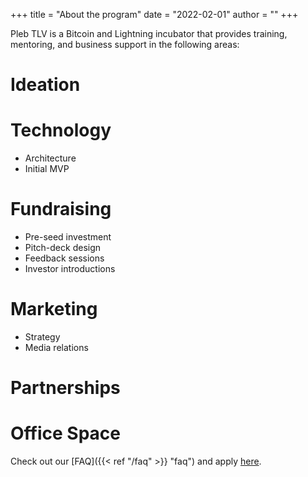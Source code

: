 +++
title = "About the program"
date = "2022-02-01"
author = ""
+++

Pleb TLV is a Bitcoin and Lightning incubator that provides training, mentoring, and business support in the following areas: 
# Ideation 
# Technology
* Architecture
* Initial MVP
# Fundraising 
* Pre-seed investment
* Pitch-deck design
* Feedback sessions
* Investor introductions
# Marketing
* Strategy
* Media relations
# Partnerships
# Office Space
Check out our [FAQ]({{< ref "/faq" >}} "faq") and apply [here](https://forms.gle/XiYzcQ6Q23YTZn8c6).  

